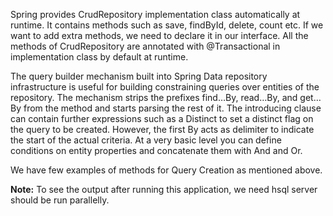  Spring provides CrudRepository implementation class automatically at runtime. It contains methods such as save, findById, delete, count etc. If we want to add extra methods, we need to declare it in our interface. All the methods of CrudRepository are annotated with @Transactional in implementation class by default at runtime.
 
 The query builder mechanism built into Spring Data repository infrastructure is useful for building constraining queries over entities of the repository. The mechanism strips the prefixes find…By, read…By, and get…By from the method and starts parsing the rest of it. The introducing clause can contain further expressions such as a Distinct to set a distinct flag on the query to be created. However, the first By acts as delimiter to indicate the start of the actual criteria. At a very basic level you can define conditions on entity properties and concatenate them with And and Or.
 
 We have few examples of methods for Query Creation as mentioned above.
 
 <b>Note:</b> To see the output after running this application, we need hsql server should be run parallelly.

